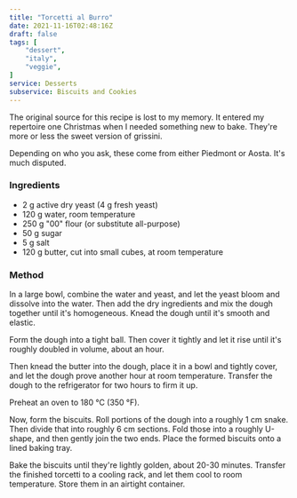 ```yaml
---
title: "Torcetti al Burro"
date: 2021-11-16T02:48:16Z
draft: false
tags: [
    "dessert",
    "italy",
    "veggie",
]
service: Desserts
subservice: Biscuits and Cookies
---
```


The original source for this recipe is lost to my memory. It entered my repertoire one Christmas when I needed something new to bake. They're more or less the sweet version of grissini.

Depending on who you ask, these come from either Piedmont or Aosta. It's much disputed.

### Ingredients

* 2 g active dry yeast (4 g fresh yeast)
* 120 g water, room temperature
* 250 g "00" flour (or substitute all-purpose)
* 50 g sugar
* 5 g salt
* 120 g butter, cut into small cubes, at room temperature

### Method

In a large bowl, combine the water and yeast, and let the yeast bloom and dissolve into the water. Then add the dry ingredients and mix the dough together until it's homogeneous. Knead the dough until it's smooth and elastic.

Form the dough into a tight ball. Then cover it tightly and let it rise until it's roughly doubled in volume, about an hour.

Then knead the butter into the dough, place it in a bowl and tightly cover, and let the dough prove another hour at room temperature. Transfer the dough to the refrigerator for two hours to firm it up.

Preheat an oven to 180 °C (350 °F).

Now, form the biscuits. Roll portions of the dough into a roughly 1 cm snake. Then divide that into roughly 6 cm sections. Fold those into a roughly U-shape, and then gently join the two ends. Place the formed biscuits onto a lined baking tray.

Bake the biscuits until they're lightly golden, about 20-30 minutes. Transfer the finished torcetti to a cooling rack, and let them cool to room temperature. Store them in an airtight container.

